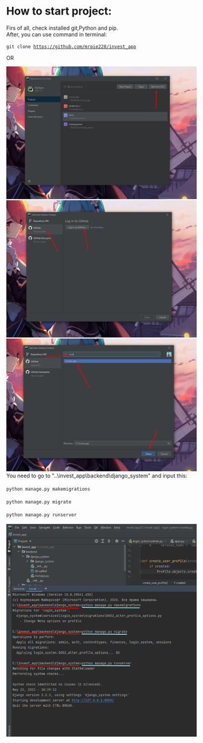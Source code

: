 <h1>How to start project:</h1>

Firs of all, check installed git,Python and pip.<br>
After, you can use command in terminal:

<code>git clone https://github.com/mrpie228/invest_app</code>

OR

<img src='instructions/Screenshot_4.png'>
<img src='instructions/Screenshot_5.png'>
<img src='instructions/Screenshot_6.png'>
You need to go to "..\invest_app\backend\django_system" and input this:<br>
<code>
python manage.py makemigrations<br>
python manage.py migrate<br>
python manage.py runserver<br>
</code>
<img src='instructions/Screenshot_7.png'>
